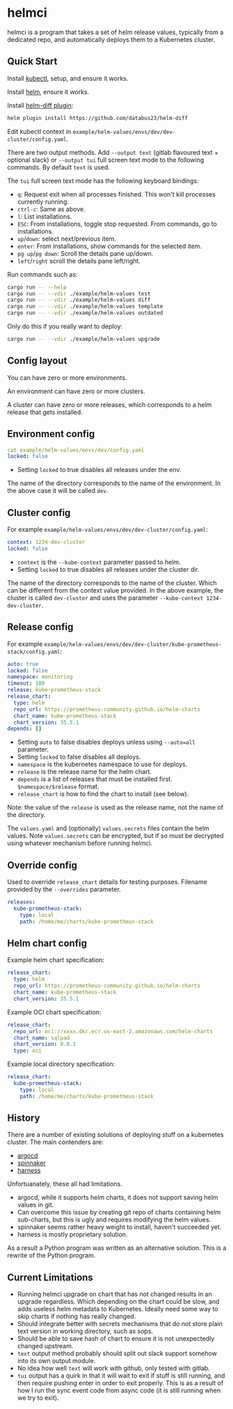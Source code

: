 # helmci

helmci is a program that takes a set of helm release values, typically from a dedicated repo, and automatically deploys them to a Kubernetes cluster.

## Quick Start

Install [kubectl](https://kubernetes.io/docs/tasks/tools/install-kubectl-linux/), setup, and ensure it works.

Install [helm](https://helm.sh/docs/intro/install/), ensure it works.

Install [helm-diff plugin](https://github.com/databus23/helm-diff):

```sh
helm plugin install https://github.com/databus23/helm-diff
```

Edit kubectl context in `example/helm-values/envs/dev/dev-cluster/config.yaml`.

There are two output methods. Add `--output text` (gitlab flavoured text + optional slack) or `--output tui` full screen text mode to the following commands. By default `text` is used.

The `tui` full screen text mode has the following keyboard bindings:

* `q`: Request exit when all processes finished. This won't kill processes currently running.
* `ctrl-c`: Same as above.
* `l`: List installations.
* `ESC`: From installations, toggle stop requested. From commands, go to installations.
* `up`/`down`: select next/previous item.
* `enter`: From installations, show commands for the selected item.
* `pg up`/`pg down`: Scroll the details pane up/down.
* `left`/`right` scroll the details pane left/right.

Run commands such as:

```sh
cargo run -- --help
cargo run -- --vdir ./example/helm-values test
cargo run -- --vdir ./example/helm-values diff
cargo run -- --vdir ./example/helm-values template
cargo run -- --vdir ./example/helm-values outdated
```

Only do this if you really want to deploy:

```sh
cargo run -- --vdir ./example/helm-values upgrade
```

## Config layout

You can have zero or more environments.

An environment can have zero or more clusters.

A cluster can have zero or more releases, which corresponds to a helm release that gets installed.

## Environment config

```yaml
cat example/helm-values/envs/dev/config.yaml
locked: false
```

* Setting `locked` to true disables all releases under the env.

The name of the directory corresponds to the name of the environment. In the above case it will be called `dev`.

## Cluster config

For example `example/helm-values/envs/dev/dev-cluster/config.yaml`:

```yaml
context: 1234-dev-cluster
locked: false
```

* `context` is the `--kube-context` parameter passed to helm.
* Setting `locked` to true disables all releases under the cluster dir.

The name of the directory corresponds to the name of the cluster. Which can be different from the context value provided. In the above example, the cluster is called `dev-cluster` and uses the parameter `--kube-context 1234-dev-cluster`.

## Release config

For example `example/helm-values/envs/dev/dev-cluster/kube-prometheus-stack/config.yaml`:

```yaml
auto: true
locked: false
namespace: monitoring
timeout: 180
release: kube-prometheus-stack
release_chart:
  type: helm
  repo_url: https://prometheus-community.github.io/helm-charts
  chart_name: kube-prometheus-stack
  chart_version: 35.5.1
depends: []
```

* Setting `auto` to false disables deploys unless using `--auto=all` parameter.
* Setting `locked` to false disables all deploys.
* `namespace` is the kubernetes namespace to use for deploys.
* `release` is the release name for the helm chart.
* `depends` is a list of releases that must be installed first. `$namespace/$release` format.
* `release_chart` is how to find the chart to install (see below).

Note: the value of the `release` is used as the release name, not the name of the directory.

The `values.yaml` and (optionally) `values.secrets` files contain the helm values. Note `values.secrets` can be encrypted, but if so must be decrypted using whatever mechanism before running helmci.

## Override config

Used to override `release_chart` details for testing purposes. Filename provided by the `--overrides` parameter.

```yaml
releases:
  kube-prometheus-stack:
    type: local
    path: /home/me/charts/kube-prometheus-stack
```

## Helm chart config

Example helm chart specification:

```yaml
release_chart:
  type: helm
  repo_url: https://prometheus-community.github.io/helm-charts
  chart_name: kube-prometheus-stack
  chart_version: 35.5.1
```

Example OCI chart specification:

```yaml
release_chart:
  repo_url: oci://xxxx.dkr.ecr.us-east-2.amazonaws.com/helm-charts
  chart_name: sqlpad
  chart_version: 0.0.1
  type: oci
```

Example local directory specification:

```yaml
release_chart:
  kube-prometheus-stack:
    type: local
    path: /home/me/charts/kube-prometheus-stack
```

## History

There are a number of existing solutions of deploying stuff on a kubernetes cluster. The main contenders are:

* [argocd](https://argoproj.github.io/cd/)
* [spinnaker](https://spinnaker.io/)
* [harness](https://docs.harness.io/)

Unfortuanately, these all had limitations.

* argocd, while it supports helm charts, it does not support saving helm values in git.
* Can overcome this issue by creating git repo of charts containing helm sub-charts, but this is ugly and requires modifying the helm values.
* spinnaker seems rather heavy weight to install, haven't succeeded yet.
* harness is mostly proprietary solution.

As a result a Python program was written as an alternative solution. This is a rewrite of the Python program.

## Current Limitations

* Running helmci upgrade on chart that has not changed results in an upgrade regardless. Which depending on the chart could be slow, and adds useless helm metadata to Kubernetes. Ideally need some way to skip charts if nothing has really changed.
* Should integrate better with secrets mechanisms that do not store plain text version in working directory, such as sops.
* Should be able to save hash of chart to ensure it is not unexpectedly changed upstream.
* `text` output method probably should split out slack support somehow into its own output module.
* No idea how well `text` will work with github, only tested with gitlab.
* `tui` output  has a quirk in that it will wait to exit if stuff is still running, and then require pushing enter in order to exit properly. This is as a result of how I run the sync event code from async code (it is still running when we try to exit).
